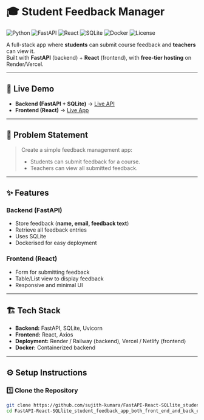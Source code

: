 # 🎓 Student Feedback Manager

![Python](https://img.shields.io/badge/Python-3.9+-blue.svg)
![FastAPI](https://img.shields.io/badge/FastAPI-0.95+-teal.svg)
![React](https://img.shields.io/badge/React-18-blue.svg)
![SQLite](https://img.shields.io/badge/SQLite-3-lightgrey.svg)
![Docker](https://img.shields.io/badge/Docker-ready-blue.svg)
![License](https://img.shields.io/badge/License-MIT-green.svg)

A full-stack app where **students** can submit course feedback and **teachers** can view it.  
Built with **FastAPI** (backend) + **React** (frontend), with **free-tier hosting** on Render/Vercel.  

---

## 🚀 Live Demo

- **Backend (FastAPI + SQLite)** → [Live API](https://fastapi-react-sqllite-student-feedback.onrender.com)  
- **Frontend (React)** → [Live App](https://fastapi-react-frontend.vercel.app/)

---

## 📜 Problem Statement

> Create a simple feedback management app:
> - Students can submit feedback for a course.
> - Teachers can view all submitted feedback.

---

## ✨ Features

### Backend (FastAPI)
- Store feedback (**name, email, feedback text**)
- Retrieve all feedback entries
- Uses SQLite 
- Dockerised for easy deployment

### Frontend (React)
- Form for submitting feedback
- Table/List view to display feedback
- Responsive and minimal UI

---

## 🏗️ Tech Stack

- **Backend:** FastAPI, SQLite, Uvicorn
- **Frontend:** React, Axios
- **Deployment:** Render / Railway (backend), Vercel / Netlify (frontend)
- **Docker:** Containerized backend

---

## ⚙️ Setup Instructions

### 1️⃣ Clone the Repository
```bash
git clone https://github.com/sujith-kumara/FastAPI-React-SQLlite_student_feedback_app_both_front_end_and_back_end.git
cd FastAPI-React-SQLlite_student_feedback_app_both_front_end_and_back_end
